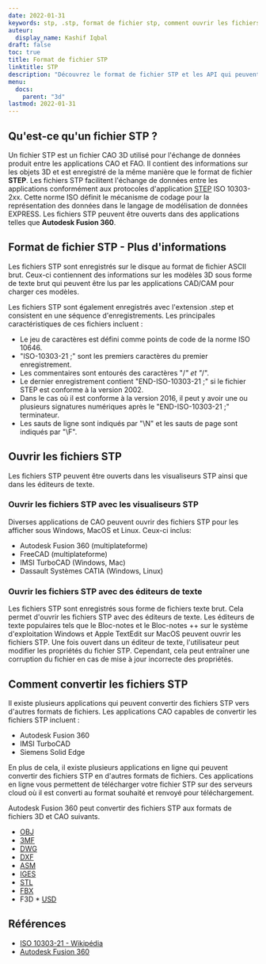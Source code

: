 ```yaml
---
date: 2022-01-31
keywords: stp, .stp, format de fichier stp, comment ouvrir les fichiers stp, extension .stp, extension stp
auteur:
  display_name: Kashif Iqbal
draft: false
toc: true
title: Format de fichier STP
linktitle: STP
description: "Découvrez le format de fichier STP et les API qui peuvent créer et ouvrir des fichiers STP."
menu:
  docs:
    parent: "3d"
lastmod: 2022-01-31
---
```


## Qu'est-ce qu'un fichier STP ?

Un fichier STP est un fichier CAO 3D utilisé pour l'échange de données produit entre les applications CAO et FAO. Il contient des informations sur les objets 3D et est enregistré de la même manière que le format de fichier **STEP**. Les fichiers STP facilitent l'échange de données entre les applications conformément aux protocoles d'application [STEP](/fr/3d/step/) ISO 10303-2xx. Cette norme ISO définit le mécanisme de codage pour la représentation des données dans le langage de modélisation de données EXPRESS. Les fichiers STP peuvent être ouverts dans des applications telles que **Autodesk Fusion 360**.

## Format de fichier STP - Plus d'informations

Les fichiers STP sont enregistrés sur le disque au format de fichier ASCII brut. Ceux-ci contiennent des informations sur les modèles 3D sous forme de texte brut qui peuvent être lus par les applications CAD/CAM pour charger ces modèles.

Les fichiers STP sont également enregistrés avec l'extension .step et consistent en une séquence d'enregistrements. Les principales caractéristiques de ces fichiers incluent :

* Le jeu de caractères est défini comme points de code de la norme ISO 10646.
* "ISO-10303-21 ;" sont les premiers caractères du premier enregistrement.
* Les commentaires sont entourés des caractères "/*" et "*/".
* Le dernier enregistrement contient "END-ISO-10303-21 ;" si le fichier STEP est conforme à la version 2002.
* Dans le cas où il est conforme à la version 2016, il peut y avoir une ou plusieurs signatures numériques après le "END-ISO-10303-21 ;" terminateur.
* Les sauts de ligne sont indiqués par "\N\" et les sauts de page sont indiqués par "\F\".

## Ouvrir les fichiers STP

Les fichiers STP peuvent être ouverts dans les visualiseurs STP ainsi que dans les éditeurs de texte.

### Ouvrir les fichiers STP avec les visualiseurs STP

Diverses applications de CAO peuvent ouvrir des fichiers STP pour les afficher sous Windows, MacOS et Linux. Ceux-ci inclus:

* Autodesk Fusion 360 (multiplateforme)
* FreeCAD (multiplateforme)
* IMSI TurboCAD (Windows, Mac)
* Dassault Systèmes CATIA (Windows, Linux)

### Ouvrir les fichiers STP avec des éditeurs de texte

Les fichiers STP sont enregistrés sous forme de fichiers texte brut. Cela permet d'ouvrir les fichiers STP avec des éditeurs de texte. Les éditeurs de texte populaires tels que le Bloc-notes et le Bloc-notes ++ sur le système d'exploitation Windows et Apple TextEdit sur MacOS peuvent ouvrir les fichiers STP. Une fois ouvert dans un éditeur de texte, l'utilisateur peut modifier les propriétés du fichier STP. Cependant, cela peut entraîner une corruption du fichier en cas de mise à jour incorrecte des propriétés.

## Comment convertir les fichiers STP

Il existe plusieurs applications qui peuvent convertir des fichiers STP vers d'autres formats de fichiers. Les applications CAO capables de convertir les fichiers STP incluent :

* Autodesk Fusion 360
* IMSI TurboCAD
* Siemens Solid Edge

En plus de cela, il existe plusieurs applications en ligne qui peuvent convertir des fichiers STP en d'autres formats de fichiers. Ces applications en ligne vous permettent de télécharger votre fichier STP sur des serveurs cloud où il est converti au format souhaité et renvoyé pour téléchargement.

Autodesk Fusion 360 peut convertir des fichiers STP aux formats de fichiers 3D et CAO suivants.

* [OBJ](/fr/3d/obj/)
* [3MF](/fr/3j/3mf/)
* [DWG](/fr/cad/dwg/)
* [DXF](/fr/cad/dxf/)
* [ASM](/fr/cad/asm/)
* [IGES](/fr/cad/iges/)
* [STL](/fr/cad/stl/)
* [FBX](/fr/3d/fbx/)
* F3D
* [USD](/fr/3j/USD/)

## Références

* [ISO 10303-21 - Wikipédia](https://en.wikipedia.org/wiki/ISO_10303-21)
* [Autodesk Fusion 360](https://www.autodesk.com/products/fusion-360/overview)

